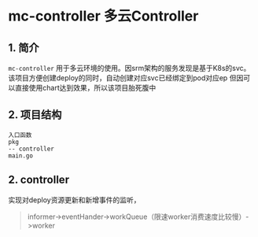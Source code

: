 # mc-controller 多云Controller

## 1. 简介

`mc-controller` 用于多云环境的使用。因srm架构的服务发现是基于K8s的svc。该项目方便创建deploy的同时，自动创建对应svc已经绑定到pod对应ep
但因可以直接使用chart达到效果，所以该项目胎死腹中

## 2. 项目结构

```shell
入口函数  
pkg 
-- controller
main.go
```

## 2. controller

实现对deploy资源更新和新增事件的监听，
> informer->eventHander->workQueue（限速worker消费速度比较慢）->worker
> 